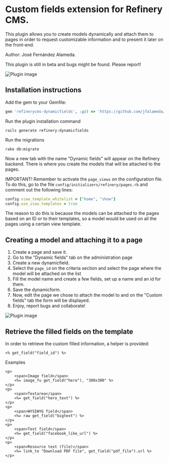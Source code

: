 # Custom fields extension for Refinery CMS.

This plugin allows you to create models dynamically and attach them to pages in order to request customizable information and to present it later on the front-end.

Author: José Fernández Alameda.

This plugin is still in beta and bugs might be found. Please report!

![Plugin image](http://josealameda.se/dynamicfields/tab.png "Plugin image")

## Installation instructions

Add the gem to your Gemfile:

```ruby
gem 'refinerycms-dynamicfields', :git => 'https://github.com/jfalameda/refinerycms-dynamicfields.git'
```

Run the plugin installation command

```shell
rails generate refinery:dynamicfields
```

Run the migrations

```shell
rake db:migrate
```

Now a new tab with the name "Dynamic fields" will appear on the Refinery backend. There is where you create the models that will be attached to the pages.

IMPORTANT! Remember to activate the `page_views` on the configuration file. To do this, go to the file `config/initializers/refinery/pages.rb` and comment out the following lines:

```ruby
config.view_template_whitelist = ["home", "show"]
config.use_view_templates = true
```

The reason to do this is because the models can be attached to the pages based on an ID or to their templates, so a model would be used on all the pages using a certain view template.

## Creating a model and attaching it to a page

1. Create a page and save it.
2. Go to the "Dynamic fields" tab on the administration page
3. Create a new dynamicfield.
4. Select the `page_id` on the criteria section and select the page where the model will be attached on the list
5. Fill the model name and create a few fields, set up a name and an id for them.
6. Save the dynamicform.
7. Now, edit the page we chose to attach the model to and on the "Custom fields" tab the form will be displayed.
8. Enjoy, report bugs and collaborate!

![Plugin image](http://josealameda.se/dynamicfields/page_tab.png "Plugin image")

## Retrieve the filled fields on the template

In order to retrieve the custom filled information, a helper is provided:

```erb
<% get_field("field_id") %>
```

Examples

```erb
<p>
	<span>Image field</span>
	<%= image_fu get_field("hero"), "300x300" %>
</p>
<p>
	<span>Textarea</span>
	<%= get_field("hero_text") %>
</p>
<p>
	<span>WYSIWYG field</span>
	<%= raw get_field("bigtext") %>
</p>
<p>
	<span>Text field</span>
	<%= get_field("facebook_like_url") %>
</p>
<p>
	<span>Resource text (file)</span>
	<%= link_to "Download PDF file", get_field("pdf_file").url %>
</p>
```
